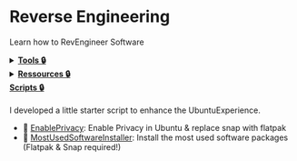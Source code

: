 # Reverse Engineering
Learn how to RevEngineer Software

<details>
 
<summary>
<b><u>Tools 🔒</u></b>
</summary>
<br>
I developed a little starter script to enhance the UbuntuExperience. 

- 🔐  [EnablePrivacy](https://github.com/B4SH-M4ST3R/Ubuntu/blob/master/StarterScripts/enablePrivacy.sh): Enable Privacy in Ubuntu & replace snap with flatpak 
- 🔎  [MostUsedSoftwareInstaller](https://github.com/B4SH-M4ST3R/Ubuntu/blob/master/StarterScripts/installSoftware.sh): Install the most used software packages (Flatpak & Snap required!)

</details>

<details>
 
<summary>
<b><u>Ressources 🔒</u></b>
</summary>
<br>
I developed a little starter script to enhance the UbuntuExperience. 

- 🔐  [EnablePrivacy](https://github.com/B4SH-M4ST3R/Ubuntu/blob/master/StarterScripts/enablePrivacy.sh): Enable Privacy in Ubuntu & replace snap with flatpak 
- 🔎  [MostUsedSoftwareInstaller](https://github.com/B4SH-M4ST3R/Ubuntu/blob/master/StarterScripts/installSoftware.sh): Install the most used software packages (Flatpak & Snap required!)

</details>

<summary>
<b><u>Scripts 🔒</u></b>
</summary>
<br>
I developed a little starter script to enhance the UbuntuExperience. 

- 🔐  [EnablePrivacy](https://github.com/B4SH-M4ST3R/Ubuntu/blob/master/StarterScripts/enablePrivacy.sh): Enable Privacy in Ubuntu & replace snap with flatpak 
- 🔎  [MostUsedSoftwareInstaller](https://github.com/B4SH-M4ST3R/Ubuntu/blob/master/StarterScripts/installSoftware.sh): Install the most used software packages (Flatpak & Snap required!)

</details>